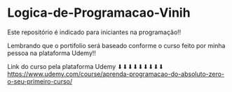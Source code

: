 # Logica-de-Programacao-Vinih
Este repositório é indicado para iniciantes na programação!!

Lembrando que o portifolio será baseado conforme o curso feito por minha pessoa na plataforma Udemy!!

Link do curso pela plataforma Udemy
             ⬇⬇⬇⬇⬇⬇⬇⬇⬇
https://www.udemy.com/course/aprenda-programacao-do-absoluto-zero-o-seu-primeiro-curso/
